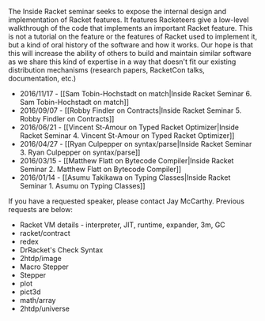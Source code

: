 The Inside Racket seminar seeks to expose the internal design and implementation of Racket features. It features Racketeers give a low-level walkthrough of the code that implements an important Racket feature. This is not a tutorial on the feature or the features of Racket used to implement it, but a kind of oral history of the software and how it works. Our hope is that this will increase the ability of others to build and maintain similar software as we share this kind of expertise in a way that doesn't fit our existing distribution mechanisms (research papers, RacketCon talks, documentation, etc.)

* 2016/11/17 - [[Sam Tobin-Hochstadt on match|Inside Racket Seminar 6. Sam Tobin-Hochstadt on match]]
* 2016/09/07 - [[Robby Findler on Contracts|Inside Racket Seminar 5. Robby Findler on Contracts]]
* 2016/06/21 - [[Vincent St-Amour on Typed Racket Optimizer|Inside Racket Seminar 4. Vincent St-Amour on Typed Racket Optimizer]]
* 2016/04/27 - [[Ryan Culpepper on syntax/parse|Inside Racket Seminar 3. Ryan Culpepper on syntax/parse]]
* 2016/03/15 - [[Matthew Flatt on Bytecode Compiler|Inside Racket Seminar 2. Matthew Flatt on Bytecode Compiler]]
* 2016/01/14 - [[Asumu Takikawa on Typing Classes|Inside Racket Seminar 1. Asumu on Typing Classes]]

If you have a requested speaker, please contact Jay McCarthy. Previous requests are below:

* Racket VM details - interpreter, JIT, runtime, expander, 3m, GC
* racket/contract
* redex
* DrRacket's Check Syntax
* 2htdp/image
* Macro Stepper
* Stepper
* plot
* pict3d
* math/array
* 2htdp/universe